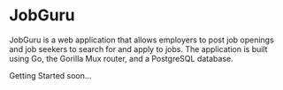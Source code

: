 # JobGuru

JobGuru is a web application that allows employers to post job openings and job seekers to search for and apply to jobs. The application is built using Go, the Gorilla Mux router, and a PostgreSQL database.

Getting Started soon...